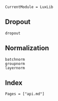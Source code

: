 ```@meta
CurrentModule = LuxLib
```

## Dropout

```@docs
dropout
```

## Normalization

```@docs
batchnorm
groupnorm
layernorm
```

## Index

```@index
Pages = ["api.md"]
```
